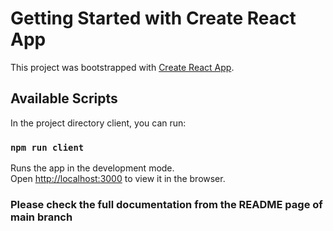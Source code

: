 # Getting Started with Create React App

This project was bootstrapped with [Create React App](https://github.com/facebook/create-react-app).

## Available Scripts

In the project directory client, you can run:

### `npm run client`

Runs the app in the development mode.\
Open [http://localhost:3000](http://localhost:3000) to view it in the browser.

### Please check the full documentation from the README page of main branch